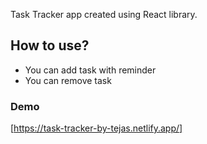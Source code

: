 Task Tracker app created using React library.

## How to use?
* You can add task with reminder
* You can remove task

### Demo
[https://task-tracker-by-tejas.netlify.app/]